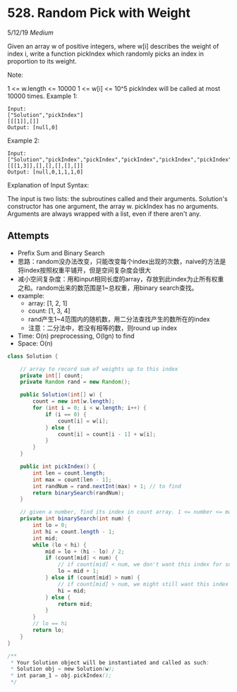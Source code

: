 # 528. Random Pick with Weight
5/12/19
*Medium*

Given an array w of positive integers, where w[i] describes the weight of index i, write a function pickIndex which randomly picks an index in proportion to its weight.

Note:

1 <= w.length <= 10000
1 <= w[i] <= 10^5
pickIndex will be called at most 10000 times.
Example 1:
```
Input:
["Solution","pickIndex"]
[[[1]],[]]
Output: [null,0]
```
Example 2:
```
Input:
["Solution","pickIndex","pickIndex","pickIndex","pickIndex","pickIndex"]
[[[1,3]],[],[],[],[],[]]
Output: [null,0,1,1,1,0]
```
Explanation of Input Syntax:

The input is two lists: the subroutines called and their arguments. Solution's constructor has one argument, the array w. pickIndex has no arguments. Arguments are always wrapped with a list, even if there aren't any.

## Attempts
- Prefix Sum and Binary Search
- 思路：random没办法改变，只能改变每个index出现的次数，naive的方法是将index按照权重平铺开，但是空间复杂度会很大
- 减小空间复杂度：用和input相同长度的array，存放到此index为止所有权重之和。random出来的数范围是1~总权重，用binary search查找。
- example:
  - array: [1, 2, 1]
  - count: [1, 3, 4]
  - rand产生1~4范围内的随机数，用二分法查找产生的数所在的index
  - 注意：二分法中，若没有相等的数，则round up index
- Time: O(n) preprocessing, O(lgn) to find
- Space: O(n)

```Java
class Solution {

    // array to record sum of weights up to this index
    private int[] count;
    private Random rand = new Random();

    public Solution(int[] w) {
        count = new int[w.length];
        for (int i = 0; i < w.length; i++) {
            if (i == 0) {
                count[i] = w[i];
            } else {
                count[i] = count[i - 1] + w[i];
            }
        }
    }

    public int pickIndex() {
        int len = count.length;
        int max = count[len - 1];
        int randNum = rand.nextInt(max) + 1; // to find
        return binarySearch(randNum);
    }

    // given a number, find its index in count array. 1 <= number <= max
    private int binarySearch(int num) {
        int lo = 0;
        int hi = count.length - 1;
        int mid;
        while (lo < hi) {
            mid = lo + (hi - lo) / 2;
            if (count[mid] < num) {
                // if count[mid] < num, we don't want this index for sure
                lo = mid + 1;
            } else if (count[mid] > num) {
                // if count[mid] > num, we might still want this index
                hi = mid;
            } else {
                return mid;
            }
        }
        // lo == hi
        return lo;
    }
}

/**
 * Your Solution object will be instantiated and called as such:
 * Solution obj = new Solution(w);
 * int param_1 = obj.pickIndex();
 */
 ```
